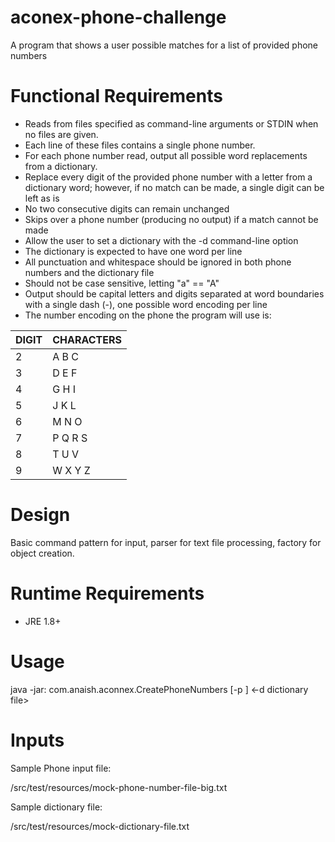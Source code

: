 # aconex-phone-challenge

A program that shows a user possible matches for a list of provided phone numbers

# Functional Requirements

- Reads from files specified as command-line arguments or STDIN when no files are given.
- Each line of these files contains a single phone number.
- For each phone number read, output all possible word replacements from a dictionary.
- Replace every digit of the provided phone number with a letter from a dictionary word; however, if no match can be made, a single digit can be left as is
- No two consecutive digits can remain unchanged
- Skips over a phone number (producing no output) if a match cannot be made
- Allow the user to set a dictionary with the -d command-line option
- The dictionary is expected to have one word per line
- All punctuation and whitespace should be ignored in both phone numbers and the dictionary file
- Should not be case sensitive, letting "a" == "A"
- Output should be capital letters and digits separated at word boundaries with a single dash (-), one possible word encoding per line
- The number encoding on the phone the program will use is:

DIGIT | CHARACTERS |
----- | ----- |
2 | A B C |
3 | D E F |
4 | G H I |
5 | J K L |
6 | M N O |
7 | P Q R S |
8 | T U V |
9 | W X Y Z |

# Design

Basic command pattern for input, parser for text file processing, factory for object creation.

# Runtime Requirements

- JRE 1.8+

# Usage

java -jar:<jar name> com.anaish.aconnex.CreatePhoneNumbers [-p <phone number file>] <-d dictionary file>

# Inputs

Sample Phone input file:

/src/test/resources/mock-phone-number-file-big.txt

Sample dictionary file:

/src/test/resources/mock-dictionary-file.txt





